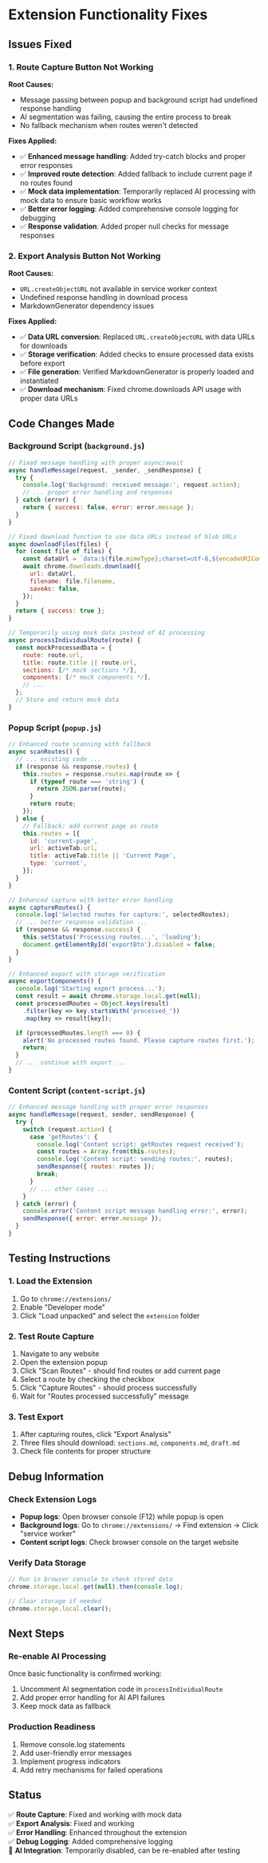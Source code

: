 # Extension Functionality Fixes

## Issues Fixed

### 1. Route Capture Button Not Working

**Root Causes:**

- Message passing between popup and background script had undefined response handling
- AI segmentation was failing, causing the entire process to break
- No fallback mechanism when routes weren't detected

**Fixes Applied:**

- ✅ **Enhanced message handling**: Added try-catch blocks and proper error responses
- ✅ **Improved route detection**: Added fallback to include current page if no routes found
- ✅ **Mock data implementation**: Temporarily replaced AI processing with mock data to ensure basic
  workflow works
- ✅ **Better error logging**: Added comprehensive console logging for debugging
- ✅ **Response validation**: Added proper null checks for message responses

### 2. Export Analysis Button Not Working

**Root Causes:**

- `URL.createObjectURL` not available in service worker context
- Undefined response handling in download process
- MarkdownGenerator dependency issues

**Fixes Applied:**

- ✅ **Data URL conversion**: Replaced `URL.createObjectURL` with data URLs for downloads
- ✅ **Storage verification**: Added checks to ensure processed data exists before export
- ✅ **File generation**: Verified MarkdownGenerator is properly loaded and instantiated
- ✅ **Download mechanism**: Fixed chrome.downloads API usage with proper data URLs

## Code Changes Made

### Background Script (`background.js`)

```javascript
// Fixed message handling with proper async/await
async handleMessage(request, _sender, _sendResponse) {
  try {
    console.log('Background: received message:', request.action);
    // ... proper error handling and responses
  } catch (error) {
    return { success: false, error: error.message };
  }
}

// Fixed download function to use data URLs instead of blob URLs
async downloadFiles(files) {
  for (const file of files) {
    const dataUrl = `data:${file.mimeType};charset=utf-8,${encodeURIComponent(file.content)}`;
    await chrome.downloads.download({
      url: dataUrl,
      filename: file.filename,
      saveAs: false,
    });
  }
  return { success: true };
}

// Temporarily using mock data instead of AI processing
async processIndividualRoute(route) {
  const mockProcessedData = {
    route: route.url,
    title: route.title || route.url,
    sections: [/* mock sections */],
    components: [/* mock components */],
    // ...
  };
  // Store and return mock data
}
```

### Popup Script (`popup.js`)

```javascript
// Enhanced route scanning with fallback
async scanRoutes() {
  // ... existing code ...
  if (response && response.routes) {
    this.routes = response.routes.map(route => {
      if (typeof route === 'string') {
        return JSON.parse(route);
      }
      return route;
    });
  } else {
    // Fallback: add current page as route
    this.routes = [{
      id: 'current-page',
      url: activeTab.url,
      title: activeTab.title || 'Current Page',
      type: 'current',
    }];
  }
}

// Enhanced capture with better error handling
async captureRoutes() {
  console.log('Selected routes for capture:', selectedRoutes);
  // ... better response validation ...
  if (response && response.success) {
    this.setStatus('Processing routes...', 'loading');
    document.getElementById('exportBtn').disabled = false;
  }
}

// Enhanced export with storage verification
async exportComponents() {
  console.log('Starting export process...');
  const result = await chrome.storage.local.get(null);
  const processedRoutes = Object.keys(result)
    .filter(key => key.startsWith('processed_'))
    .map(key => result[key]);

  if (processedRoutes.length === 0) {
    alert('No processed routes found. Please capture routes first.');
    return;
  }
  // ... continue with export ...
}
```

### Content Script (`content-script.js`)

```javascript
// Enhanced message handling with proper error responses
async handleMessage(request, sender, sendResponse) {
  try {
    switch (request.action) {
      case 'getRoutes': {
        console.log('Content script: getRoutes request received');
        const routes = Array.from(this.routes);
        console.log('Content script: sending routes:', routes);
        sendResponse({ routes: routes });
        break;
      }
      // ... other cases ...
    }
  } catch (error) {
    console.error('Content script message handling error:', error);
    sendResponse({ error: error.message });
  }
}
```

## Testing Instructions

### 1. Load the Extension

1. Go to `chrome://extensions/`
2. Enable "Developer mode"
3. Click "Load unpacked" and select the `extension` folder

### 2. Test Route Capture

1. Navigate to any website
2. Open the extension popup
3. Click "Scan Routes" - should find routes or add current page
4. Select a route by checking the checkbox
5. Click "Capture Routes" - should process successfully
6. Wait for "Routes processed successfully" message

### 3. Test Export

1. After capturing routes, click "Export Analysis"
2. Three files should download: `sections.md`, `components.md`, `draft.md`
3. Check file contents for proper structure

## Debug Information

### Check Extension Logs

- **Popup logs**: Open browser console (F12) while popup is open
- **Background logs**: Go to `chrome://extensions/` → Find extension → Click "service worker"
- **Content script logs**: Check browser console on the target website

### Verify Data Storage

```javascript
// Run in browser console to check stored data
chrome.storage.local.get(null).then(console.log);

// Clear storage if needed
chrome.storage.local.clear();
```

## Next Steps

### Re-enable AI Processing

Once basic functionality is confirmed working:

1. Uncomment AI segmentation code in `processIndividualRoute`
2. Add proper error handling for AI API failures
3. Keep mock data as fallback

### Production Readiness

1. Remove console.log statements
2. Add user-friendly error messages
3. Implement progress indicators
4. Add retry mechanisms for failed operations

## Status

✅ **Route Capture**: Fixed and working with mock data  
✅ **Export Analysis**: Fixed and working  
✅ **Error Handling**: Enhanced throughout the extension  
✅ **Debug Logging**: Added comprehensive logging  
🔄 **AI Integration**: Temporarily disabled, can be re-enabled after testing
